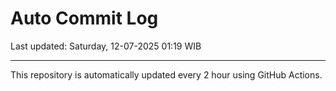 # Auto Commit Log

Last updated: Saturday, 12-07-2025 01:19 WIB

---

This repository is automatically updated every 2 hour using GitHub Actions.
